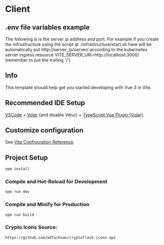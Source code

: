 # Client

## .env file variables example

The following is is the server ip address and port. For example if you create the infrustructure using the script at ./infrastructure/start.sh here will be automatically put http://server_ip/server/ according to the kubernetes server ingress resource
VITE_SERVER_URI=http://localhost:3000/ (remember to put the trailing '/')

## Info

This template should help get you started developing with Vue 3 in Vite.

## Recommended IDE Setup

[VSCode](https://code.visualstudio.com/) + [Volar](https://marketplace.visualstudio.com/items?itemName=johnsoncodehk.volar) (and disable Vetur) + [TypeScript Vue Plugin (Volar)](https://marketplace.visualstudio.com/items?itemName=johnsoncodehk.vscode-typescript-vue-plugin).

## Customize configuration

See [Vite Configuration Reference](https://vitejs.dev/config/).

## Project Setup

```sh
npm install
```

### Compile and Hot-Reload for Development

```sh
npm run dev
```

### Compile and Minify for Production

```sh
npm run build
```

### Crypto Icons Source:

```sh
https://github.com/mdfarhaan/cryptoflash-icons-api
```
